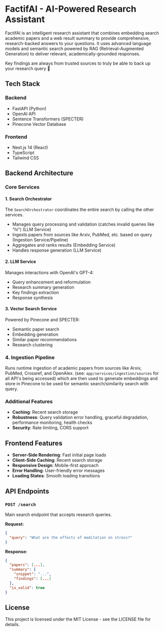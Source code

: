 # FactifAI - AI-Powered Research Assistant

FactifAI is an intelligent research assistant that combines embedding search academic papers and a web result summary to provide comprehensive, research-backed answers to your questions. It uses advanced language models and semantic search powered by RAG (Retrieval-Augmented Generation) to deliver relevant, academically-grounded responses. 

Key findings are always from trusted sources to truly be able to back up your research query 🚀

## Tech Stack

### Backend
- FastAPI (Python)
- OpenAI API
- Sentence Transformers (SPECTER)
- Pinecone Vector Database

### Frontend
- Next.js 14 (React)
- TypeScript
- Tailwind CSS

## Backend Architecture

### Core Services

#### 1. Search Orchestrator
The `SearchOrchestrator` coordinates the entire search by calling the other services.
- Manages query processing and validation (catches invalid queries like "hi") (LLM Service)
- Ingests papers from sources like Arxiv, PubMed, etc. based on query (Ingestion Service/Pipeline) 
- Aggregates and ranks results (Embedding Service)
- Handles response generation (LLM Service)

#### 2. LLM Service
Manages interactions with OpenAI's GPT-4:
- Query enhancement and reformulation
- Research summary generation
- Key findings extraction
- Response synthesis

#### 3. Vector Search Service
Powered by Pinecone and SPECTER:
- Semantic paper search
- Embedding generation
- Similar paper recommendations
- Research clustering

### 4. Ingestion Pipeline
Runs runtime ingestion of academic papers from sources like Arxiv, PubMed, Crossref, and OpenAlex. (see: `app/services/ingestion/sources` for all API's being accessed) which are then used to generate embeddings and store in Pinecone to be used for semantic search/similarity search with query. 

### Additional Features
- **Caching**: Recent search storage
- **Robustness**: Query validation error handling, graceful degradation, performance monitoring, health checks
- **Security**: Rate limiting, CORS support

## Frontend Features

- **Server-Side Rendering**: Fast initial page loads
- **Client-Side Caching**: Recent search storage
- **Responsive Design**: Mobile-first approach
- **Error Handling**: User-friendly error messages
- **Loading States**: Smooth loading transitions


## API Endpoints

### `POST /search`
Main search endpoint that accepts research queries.

**Request:**
```json
{
  "query": "What are the effects of meditation on stress?"
}
```

**Response:**
```json
{
  "papers": [...],
  "summary": {
    "snippet": "...",
    "findings": [...]
  },
  "is_valid": true
}
```

## License

This project is licensed under the MIT License - see the LICENSE file for details.
